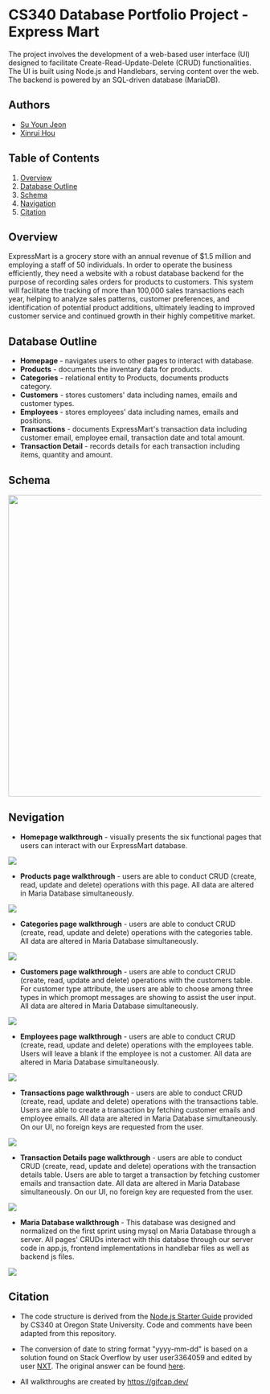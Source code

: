 # CS340 Database Portfolio Project - Express Mart
 
The project involves the development of a web-based user interface (UI) designed to facilitate Create-Read-Update-Delete (CRUD) functionalities. The UI is built using Node.js and Handlebars, serving content over the web. The backend is powered by an SQL-driven database (MariaDB).
 
## Authors
 
- [Su Youn Jeon](https://github.com/tndus604)
- [Xinrui Hou](https://github.com/superhermione)
 
## Table of Contents
1. [Overview](#overview)
2. [Database Outline](#database-outline)
3. [Schema](#schema)
4. [Navigation](#navigation)
5. [Citation](#citation)
 
## Overview
ExpressMart is a grocery store with an annual revenue of $1.5 million and employing a staff of 50 individuals. In order to operate the business efficiently, they need a website with a robust database backend for the purpose of recording sales orders for products to customers. This system will facilitate the tracking of more than 100,000 sales transactions each year, helping to analyze sales patterns, customer preferences, and identification of potential product additions, ultimately leading to improved customer service and continued growth in their highly competitive market.  
 
## Database Outline
* **Homepage** - navigates users to other pages to interact with database.
* **Products** - documents the inventary data for products.
* **Categories** - relational entity to Products, documents products category.
* **Customers** - stores customers' data including names, emails and customer types.
* **Employees** - stores employees' data including names, emails and positions.
* **Transactions** - documents ExpressMart's transaction data including customer email, employee email, transaction date and total amount.
* **Transaction Detail** - records details for each transaction including items, quantity and amount.
 
## Schema
<img src='./assets/ExpressMart.png' height="600"/>
 
## Nevigation
 
* **Homepage walkthrough** - visually presents the six functional pages that users can interact with our ExpressMart database.
<img src='./assets/homepage.gif'/>
 
* **Products page walkthrough** - users are able to conduct CRUD (create, read, update and delete) operations with this page. All data are altered in Maria Database simultaneously.
<img src='./assets/products.gif'/>
 
* **Categories page walkthrough** - users are able to conduct CRUD (create, read, update and delete) operations with the categories table. All data are altered in Maria Database simultaneously.
<img src='./assets/categories.gif'/>
 
* **Customers page walkthrough** - users are able to conduct CRUD (create, read, update and delete) operations with the customers table. For customer type attribute, the users are able to choose among three types in which promopt messages are showing to assist the user input. All data are altered in Maria Database simultaneously.
<img src='./assets/customers.gif'/>

* **Employees page walkthrough** - users are able to conduct CRUD (create, read, update and delete) operations with the employees table. Users will leave a blank if the employee is not a customer. All data are altered in Maria Database simultaneously.
<img src='./assets/employees.gif'/>
 
* **Transactions page walkthrough** - users are able to conduct CRUD (create, read, update and delete) operations with the transactions table. Users are able to create a transaction by fetching customer emails and employee emails. All data are altered in Maria Database simultaneously. On our UI, no foreign keys are requested from the user.
<img src='./assets/transactions.gif'/>

* **Transaction Details page walkthrough** - users are able to conduct CRUD (create, read, update and delete) operations with the transaction details table. Users are able to target a transaction by fetching customer emails and transaction date. All data are altered in Maria Database simultaneously. On our UI, no foreign key are requested from the user.
<img src='./assets/transactionDetails.gif'/>

* **Maria Database walkthrough** - This database was designed and normalized on the first sprint using mysql on Maria Database through a server. All pages' CRUDs interact with this databse through our server code in app.js, frontend implementations in handlebar files as well as backend js files. 
<img src='./assets/database.gif'/>
 
## Citation
 
- The code structure is derived from the [Node.js Starter Guide](https://github.com/osu-cs340-ecampus/nodejs-starter-app/tree/main/) provided by CS340 at Oregon State University. Code and comments have been adapted from this repository.
 
 
- The conversion of date to string format "yyyy-mm-dd" is based on a solution found on Stack Overflow by user user3364059 and edited by user [NXT](https://stackoverflow.com/users/1554649/nxt). The original answer can be found [here](https://stackoverflow.com/questions/15411833/using-moment-js-to-convert-date-to-string-mm-dd-yyyy).

- All walkthroughs are created by https://gifcap.dev/ 
 